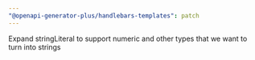 ```yaml
---
"@openapi-generator-plus/handlebars-templates": patch
---
```


Expand stringLiteral to support numeric and other types that we want to turn into strings
